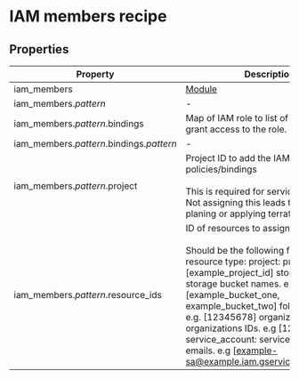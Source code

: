 # IAM members recipe

<!-- These files are auto generated -->

## Properties

| Property | Description | Type | Required | Default | Pattern |
| -------- | ----------- | ---- | -------- | ------- | ------- |
| iam_members | [Module](https://github.com/terraform-google-modules/terraform-google-iam) | object | false | - | - |
| iam_members.*pattern* | - | array(object) | false | - | ^storage_bucket\|project\|organization\|folder\|service_account$ |
| iam_members.*pattern*.bindings | Map of IAM role to list of members to grant access to the role. | object | false | - | - |
| iam_members.*pattern*.bindings.*pattern* | - | array(string) | false | - | .+ |
| iam_members.*pattern*.project | Project ID to add the IAM policies/bindings<br><br>This is required for service accounts. Not assigning this leads to errors when planing or applying terraform configs. | string | false | - | - |
| iam_members.*pattern*.resource_ids | ID of resources to assign the bindings.<br><br>Should be the following for each resource type: project: project IDs. e.g. [example_project_id] storage_bucket: storage bucket names. e.g. [example_bucket_one, example_bucket_two] folder: folder IDs. e.g. [12345678] organization: organizations IDs. e.g [12345678] service_account: service account emails. e.g [example-sa@example.iam.gserviceaccount.com] | array(string) | false | - | - |
